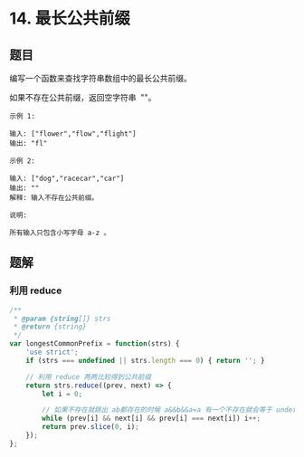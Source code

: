 # 14. 最长公共前缀

## 题目

编写一个函数来查找字符串数组中的最长公共前缀。

如果不存在公共前缀，返回空字符串  ""。

```
示例 1:

输入: ["flower","flow","flight"]
输出: "fl"

示例 2:

输入: ["dog","racecar","car"]
输出: ""
解释: 输入不存在公共前缀。

说明:

所有输入只包含小写字母 a-z 。
```

## 题解

### 利用 reduce

```JavaScript
/**
 * @param {string[]} strs
 * @return {string}
 */
var longestCommonPrefix = function(strs) {
    'use strict';
    if (strs === undefined || strs.length === 0) { return ''; }

    // 利用 reduce 两两比较得到公共前缀
    return strs.reduce((prev, next) => {
        let i = 0;

        // 如果不存在就跳出 ab都存在的时候 a&&b&&a=a 有一个不存在就会等于 undefined
        while (prev[i] && next[i] && prev[i] === next[i]) i++;
        return prev.slice(0, i);
    });
};

```

